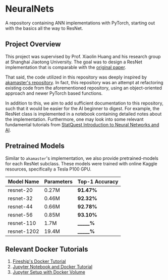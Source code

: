 # NeuralNets

A repository containing ANN implementations with PyTorch, starting out with the basics all the way to ResNet.

## Project Overview

This project was supervised by Prof. Xiaolin Huang and his research group at Shanghai Jiaotong University. The goal was to design a ResNet implementation that is comparable with the [original paper](https://arxiv.org/abs/1512.03385).

That said, the code utilized in this repository was deeply inspired by [akamaster's repository](https://github.com/akamaster/pytorch_resnet_cifar10). In fact, this repository was an attempt at refactoring existing code from the aforementioned repository, using an object-oriented approach and newer PyTorch based functions.

In addition to this, we aim to add sufficient documentation to this repository, such that it would be easier for the AI beginner to digest. For example, the ResNet class is implemented in a notebook containing detailed notes about the implementation. Furthermore, one may look into some relevant fundamental tutorials from [StatQuest Introduction to Neural Networks and AI](https://github.com/StatQuest/signa).

## Pretrained Models

Similar to `akamaster`'s implementation, we also provide pretrained-models for each ResNet subclass. These models were trained with online Kaggle resources, specifically a Tesla P100 GPU.

| Model Name  | Parameters | Top-1 Accuracy |
|-------------|------------|----------------|
| resnet-20   | 0.27M      | **91.47%**     |
| resnet-32   | 0.46M      | **92.32%**     |
| resnet-44   | 0.66M      | **92.78%**     |
| resnet-56   | 0.85M      | **93.10%**     |
| resnet-110  | 1.7M       | **_____%**     |
| resnet-1202 | 19.4M      | **_____%**     |

## Relevant Docker Tutorials

1. [Fireship's Docker Tutorial](https://www.youtube.com/watch?v=gAkwW2tuIqE)
2. [Jupyter Notebook and Docker Tutorial](https://www.youtube.com/watch?v=8qcCkifuq0E)
3. [Jupyter Setup with Docker Volume](https://www.youtube.com/watch?v=ajPppaAVXQU)
